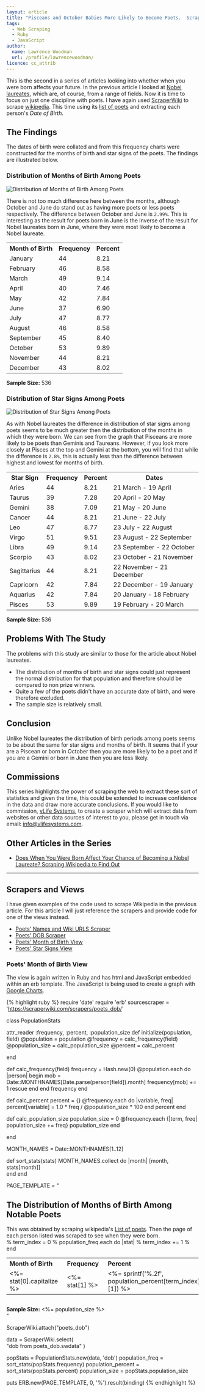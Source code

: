 ```yaml
---
layout: article
title: "Pisceans and October Babies More Likely to Become Poets.  Scraping Wikipedia Reveals All"
tags:
  - Web Scraping
  - Ruby
  - JavaScript
author:
  name: Lawrence Woodman
  url: /profile/lawrencewoodman/
licence: cc_attrib
---
```


This is the second in a series of articles looking into whether when you were born affects your future.  In the previous article I looked at [Nobel laureates](http://techtinkering.com/2011/08/24/does-when-you-were-born-affect-your-chance-of-becoming-a-nobel-laureate), which are, of course, from a range of fields.  Now it is time to focus on just one discipline with poets.  I have again used [ScraperWiki](http://scraperwiki.com) to scrape [wikipedia](http://wikipedia.org).  This time using its [list of poets](http://en.wikipedia.org/wiki/List_of_poets) and extracting each person's _Date of Birth_.

## The Findings

The dates of birth were collated and from this frequency charts were constructed for the months of birth and star signs of the poets.  The findings are illustrated below.

### Distribution of Months of Birth Among Poets
<img src="/images/posts/poets_mob.png" title="Distribution of Months of Birth Among Poets"/>

There is not too much difference here between the months, although October and June do stand out as having more poets or less poets respectively.  The difference between October and June is `2.99%`.  This is interesting as the result for poets born in June is the inverse of the result for Nobel laureates born in June, where they were most likely to become a Nobel laureate.

<table class="neatTable" style="clear: left;"> 
  <tr><th>Month of Birth</th><th>Frequency</th><th>Percent</th></tr> 
  <tr><td>January</td><td>44</td><td>8.21</td></tr> 
  <tr><td>February</td><td>46</td><td>8.58</td></tr> 
  <tr><td>March</td><td>49</td><td>9.14</td></tr> 
  <tr><td>April</td><td>40</td><td>7.46</td></tr> 
  <tr><td>May</td><td>42</td><td>7.84</td></tr> 
  <tr><td>June</td><td>37</td><td>6.90</td></tr> 
  <tr><td>July</td><td>47</td><td>8.77</td></tr> 
  <tr><td>August</td><td>46</td><td>8.58</td></tr> 
  <tr><td>September</td><td>45</td><td>8.40</td></tr> 
  <tr><td>October</td><td>53</td><td>9.89</td></tr> 
  <tr><td>November</td><td>44</td><td>8.21</td></tr> 
  <tr><td>December</td><td>43</td><td>8.02</td></tr> 
</table> 

**Sample Size:** 536

### Distribution of Star Signs Among Poets
<img src="/images/posts/poets_star_sign.png" title="Distribution of Star Signs Among Poets"/>

As with Nobel laureates the difference in distribution of star signs among poets seems to be much greater then the distribution of the months in which they were born.  We can see from the graph that Pisceans are more likely to be poets than Geminis and Taureans.  However, if you look more closely at Pisces at the top and Gemini at the bottom, you will find that while the difference is `2.8%`, this is actually less than the difference between highest and lowest for months of birth.

<table class="neatTable" style="clear: left;"> 
  <tr><th>Star Sign</th><th>Frequency</th><th>Percent</th><th>Dates</th></tr>
  <tr><td>Aries</td><td>44</td><td>8.21</td><td>21 March - 19 April</td></tr> 
  <tr><td>Taurus</td><td>39</td><td>7.28</td><td>20 April - 20 May</td></tr> 
  <tr><td>Gemini</td><td>38</td><td>7.09</td><td>21 May - 20 June</td></tr> 
  <tr><td>Cancer</td><td>44</td><td>8.21</td><td>21 June - 22 July</td></tr> 
  <tr><td>Leo</td><td>47</td><td>8.77</td><td>23 July - 22 August</td></tr> 
  <tr><td>Virgo</td><td>51</td><td>9.51</td><td>23 August - 22 September</td></tr> 
  <tr><td>Libra</td><td>49</td><td>9.14</td><td>23 September - 22 October</td></tr> 
  <tr><td>Scorpio</td><td>43</td><td>8.02</td><td>23 October - 21 November</td></tr> 
  <tr><td>Sagittarius</td><td>44</td><td>8.21</td><td>22 November - 21 December</td></tr> 
  <tr><td>Capricorn</td><td>42</td><td>7.84</td><td>22 December - 19 January</td></tr> 
  <tr><td>Aquarius</td><td>42</td><td>7.84</td><td>20 January - 18 February</td></tr> 
  <tr><td>Pisces</td><td>53</td><td>9.89</td><td>19 February - 20 March</td></tr> 
</table> 

**Sample Size:** 536

## Problems With The Study
The problems with this study are similar to those for the article about
Nobel laureates.

* The distribution of months of birth and star signs could just represent the normal
  distribution for that population and therefore should be compared to non
  prize winners.
* Quite a few of the poets didn't have an accurate date of birth, and were therefore
  excluded.
* The sample size is relatively small.

## Conclusion
Unlike Nobel laureates the distribution of birth periods among poets seems to be about the same for star signs and months of birth.  It seems that if your are a Piscean or born in October then you are more likely to be a poet and if you are a Gemini or born in June then you are less likely.

## Commissions
This series highlights the power of scraping the web to extract these sort of statistics and given the time, this could be extended to increase confidence in the data and draw more accurate conclusions.  If you would like to commission, [vLife Systems](http://vlifesystems.com), to create a scraper which will extract data from websites or other data sources of interest to you, please get in touch via email: <info@vlifesystems.com>.

## Other Articles in the Series
* [Does When You Were Born Affect Your Chance of Becoming a Nobel Laureate? Scraping Wikipedia to Find Out](http://techtinkering.com/2011/08/24/does-when-you-were-born-affect-your-chance-of-becoming-a-nobel-laureate)

---

## Scrapers and Views
I have given examples of the code used to scrape Wikipedia in the previous article.  For this article I will just reference the scrapers and provide code for one of the views instead.

* [Poets' Names and Wiki URLS Scraper](https://scraperwiki.com/scrapers/poets_names_and_wiki_urls/)
* [Poets' DOB Scraper](https://scraperwiki.com/scrapers/poets_dob/)
* [Poets' Month of Birth View](https://scraperwiki.com/views/poets_mob/)
* [Poets' Star Signs View](https://scraperwiki.com/views/poets_star_signs/)

### Poets' Month of Birth View
The view is again written in Ruby and has html and JavaScript embedded within an erb template.  The JavaScript is being used to create a graph with [Google Charts](http://code.google.com/apis/chart/).

{% highlight ruby %}
require 'date'
require 'erb'
sourcescraper = 'https://scraperwiki.com/scrapers/poets_dob/'

class PopulationStats

  attr_reader :frequency, :percent, :population_size
  def initialize(population, field)
    @population = population
    @frequency = calc_frequency(field)
    @population_size = calc_population_size
    @percent = calc_percent

  end

  def calc_frequency(field)
    frequency = Hash.new(0)
    @population.each do |person|
      begin
        mob = Date::MONTHNAMES[Date.parse(person[field]).month]
        frequency[mob] += 1
      rescue
      end
    end
    frequency
  end

  def calc_percent
    percent = {}
    @frequency.each do |variable, freq|
      percent[variable] = 1.0 * freq / @population_size * 100
    end
    percent
  end

  def calc_population_size
    population_size = 0
    @frequency.each {|term, freq| population_size += freq}
    population_size
  end

end

MONTH_NAMES = Date::MONTHNAMES[1..12]

def sort_stats(stats)
  MONTH_NAMES.collect do |month|
    [month, stats[month]]    
  end
end


PAGE_TEMPLATE = "
  <!--Load the AJAX API-->
  <script type='text/javascript' src='https://www.google.com/jsapi'></script>
  <script type='text/javascript'>
  
    // Load the Visualization API and the piechart package.
    google.load('visualization', '1.0', {'packages':['corechart']});
    
    // Set a callback to run when the Google Visualization API is loaded.
    google.setOnLoadCallback(drawChart);
    
    // Callback that creates and populates a data table, 
    // instantiates the pie chart, passes in the data and
    // draws it.
    function drawChart() {

      // Create the data table.
      var data = new google.visualization.DataTable();
      data.addColumn('string', 'Month');
      data.addColumn('number', 'Percentage');
      data.addRows([
% population_percent.each do |stat|
        ['<%= stat[0].capitalize %>', <%= stat[1] %>],
% end
      ]);

      // Set chart options
      var options = {'title':'Months of Birth for Poets',
                     'width':650,
                     'height':500};


      // Instantiate and draw our chart, passing in some options.
      var chart = new google.visualization.ColumnChart(document.getElementById('chart_div'));
      chart.draw(data, options);
    }
  </script>

  <h2>The Distribution of Months of Birth Among Notable Poets</h2>

  <div>
    This was obtained by scraping wikipedia&#039;s 
    <a href='http://en.wikipedia.org/wiki/List_of_poets'>List of poets</a>.
    Then the page of each person listed was scraped to see when they were born.
  </div>

  <!--Div that will hold the pie chart-->
  <div id='chart_div'></div>

  <table>
    <tr>
      <th style='text-align: left;'>Month of Birth</th>
      <th style='text-align: left; padding-right: 1em;'>Frequency</th>
      <th style='text-align: left; padding-right: 1em;'>Percent</th>
    </tr>
% term_index = 0
% population_freq.each do |stat|
    <tr>
      <td style='padding-right: 1em;'><%= stat[0].capitalize %></td>
      <td><%= stat[1] %></td>
      <td><%= sprintf('%.2f', population_percent[term_index][1]) %></td>
    </tr>
%   term_index += 1
% end
  </table>

  <div style='padding-top: 1em;'>
    <strong>Sample Size:</strong> <%= population_size %>
  </div>
"

ScraperWiki.attach("poets_dob") 

data = ScraperWiki.select(           
  "dob from poets_dob.swdata"
)

popStats = PopulationStats.new(data, 'dob')
population_freq = sort_stats(popStats.frequency)
population_percent = sort_stats(popStats.percent)
population_size = popStats.population_size

puts ERB.new(PAGE_TEMPLATE, 0, '%').result(binding)
{% endhighlight %}
